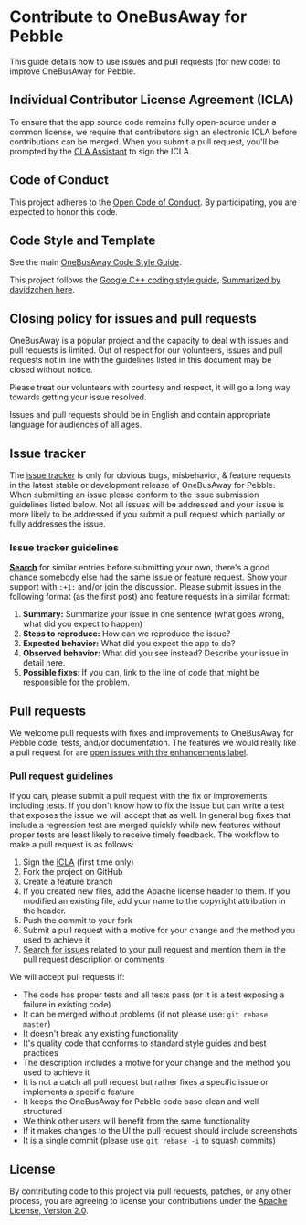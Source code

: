 # Contribute to OneBusAway for Pebble

This guide details how to use issues and pull requests (for new code) to improve OneBusAway for Pebble.

## Individual Contributor License Agreement (ICLA)

To ensure that the app source code remains fully open-source under a common license, we require that contributors sign an electronic ICLA before contributions can be merged.  When you submit a pull request, you'll be prompted by the [CLA Assistant](https://cla-assistant.io/) to sign the ICLA.

## Code of Conduct

This project adheres to the [Open Code of Conduct](http://todogroup.org/opencodeofconduct/#OneBusAway/conduct@onebusaway.org). By participating, you are expected to honor this code.

## Code Style and Template

See the main [OneBusAway Code Style Guide](https://github.com/OneBusAway/onebusaway/wiki/Code-Style).

This project follows the [Google C++ coding style guide](https://google.github.io/styleguide/cppguide.html), [Summarized by davidzchen here](https://gist.github.com/davidzchen/9187878).

## Closing policy for issues and pull requests

OneBusAway is a popular project and the capacity to deal with issues and pull requests is limited. Out of respect for our volunteers, issues and pull requests not in line with the guidelines listed in this document may be closed without notice.

Please treat our volunteers with courtesy and respect, it will go a long way towards getting your issue resolved.

Issues and pull requests should be in English and contain appropriate language for audiences of all ages.

## Issue tracker

The [issue tracker](https://github.com/OneBusAway/onebusaway-pebbletime/issues) is only for obvious bugs, misbehavior, & feature requests in the latest stable or development release of OneBusAway for Pebble. When submitting an issue please conform to the issue submission guidelines listed below. Not all issues will be addressed and your issue is more likely to be addressed if you submit a pull request which partially or fully addresses the issue.

### Issue tracker guidelines

**[Search](https://github.com/OneBusAway/onebusaway-pebbletime/search?q=&ref=cmdform&type=Issues)** for similar entries before submitting your own, there's a good chance somebody else had the same issue or feature request. Show your support with `:+1:` and/or join the discussion. Please submit issues in the following format (as the first post) and feature requests in a similar format:

1. **Summary:** Summarize your issue in one sentence (what goes wrong, what did you expect to happen)
1. **Steps to reproduce:** How can we reproduce the issue?
1. **Expected behavior:** What did you expect the app to do?
1. **Observed behavior:** What did you see instead?  Describe your issue in detail here.
1. **Possible fixes**: If you can, link to the line of code that might be responsible for the problem.

## Pull requests

We welcome pull requests with fixes and improvements to OneBusAway for Pebble code, tests, and/or documentation. The features we would really like a pull request for are [open issues with the enhancements label](https://github.com/OneBusAway/onebusaway-pebbletime/issues?labels=enhancement&page=1&state=open).

### Pull request guidelines

If you can, please submit a pull request with the fix or improvements including tests. If you don't know how to fix the issue but can write a test that exposes the issue we will accept that as well. In general bug fixes that include a regression test are merged quickly while new features without proper tests are least likely to receive timely feedback. The workflow to make a pull request is as follows:

1. Sign the [ICLA](https://docs.google.com/forms/d/12jV-ByyN186MuPotMvxJtNKtSaGGTnEHm8rXomM2bm4/viewform) (first time only)
1. Fork the project on GitHub
1. Create a feature branch
1. If you created new files, add the Apache license header to them. If you modified an existing file, add your name to the copyright attribution in the header.
1. Push the commit to your fork
1. Submit a pull request with a motive for your change and the method you used to achieve it
1. [Search for issues](https://github.com/OneBusAway/onebusaway-pebbletime/search?q=&ref=cmdform&type=Issues) related to your pull request and mention them in the pull request description or comments

We will accept pull requests if:

* The code has proper tests and all tests pass (or it is a test exposing a failure in existing code)
* It can be merged without problems (if not please use: `git rebase master`)
* It doesn't break any existing functionality
* It's quality code that conforms to standard style guides and best practices
* The description includes a motive for your change and the method you used to achieve it
* It is not a catch all pull request but rather fixes a specific issue or implements a specific feature
* It keeps the OneBusAway for Pebble code base clean and well structured
* We think other users will benefit from the same functionality
* If it makes changes to the UI the pull request should include screenshots
* It is a single commit (please use `git rebase -i` to squash commits)

## License

By contributing code to this project via pull requests, patches, or any other process, you are agreeing to license your contributions under the [Apache License, Version 2.0](http://www.apache.org/licenses/LICENSE-2.0.html).
